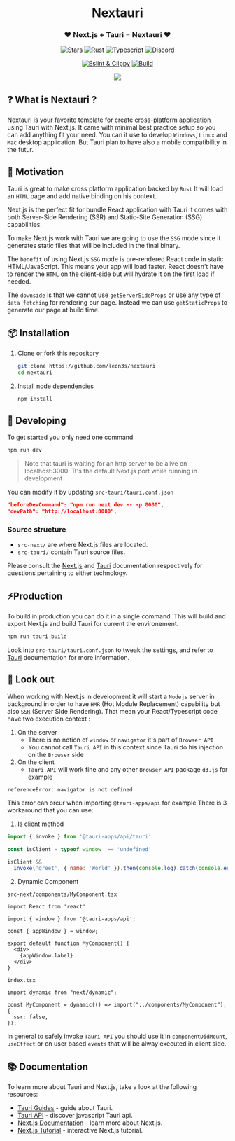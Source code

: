 <div align="center">
  <h1>Nextauri</h1>
  <h3>❤️ Next.js + Tauri = Nextauri ❤️</h3>


<p>

[![Stars](https://img.shields.io/github/stars/leon3s/nextauri?style=social)](https://github.com/leon3s/nextauri)
[![Rust](https://img.shields.io/badge/built_with-Rust-dca282.svg)](https://github.com/leon3s/nextauri)
[![Typescript](https://img.shields.io/badge/built_with-Typescript-3178C6.svg)](https://github.com/leon3s/nextauri)
[![Discord](https://img.shields.io/discord/1011267493114949693?label=chat&logo=discord)](https://discord.gg/WV4Aac8uZg)

</p>

<p>

[![Eslint & Clippy](https://github.com/leon3s/nextauri/actions/workflows/eslint_clippy.yml/badge.svg)](https://github.com/leon3s/nextauri/actions/workflows/eslint_clippy.yml)
[![Build](https://github.com/leon3s/nextauri/actions/workflows/build.yml/badge.svg)](https://github.com/leon3s/nextauri/actions/workflows/build.yml)

<p>

<img src="https://download.next-hat.com/ressources/images/nextauri.png" />

</div>

## ❓ What is Nextauri ?

Nextauri is your favorite template for create cross-platform application using Tauri with Next.js.
It came with minimal best practice setup so you can add anything fit your need.
You can it use to develop `Windows`, `Linux` and `Mac` desktop application.
But Tauri plan to have also a mobile compatibility in the futur.

## 💪 Motivation

Tauri is great to make cross platform application backed by `Rust`
It will load an `HTML` page and add native binding on his context.

Next.js is the perfect fit for bundle React application with Tauri it comes with both Server-Side Rendering (SSR) and Static-Site Generation (SSG) capabilities.

To make Next.js work with Tauri we are going to use the `SSG` mode since it generates static files that will be included in the final binary.

The `benefit` of using Next.js `SSG` mode is pre-rendered React code in static HTML/JavaScript. This means your app will load faster. React doesn't have to render the `HTML` on the client-side but will hydrate it on the first load if needed.

The `downside` is that we cannot use `getServerSideProps` or use any type of `data fetching` for rendering our page.
Instead we can use `getStaticProps` to generate our page at build time.

## 📦 Installation

1.  Clone or fork this repository
    ```sh
    git clone https://github.com/leon3s/nextauri
    cd nextauri
    ```
2.  Install node dependencies
    ```sh
    npm install
    ```

## 🎨 Developing

To get started you only need one command

```sh
npm run dev
```

> Note that tauri is waiting for an http server to be alive on localhost:3000.
> Tt's the default Next.js port while running in development

You can modify it by updating `src-tauri/tauri.conf.json`
```json
"beforeDevCommand": "npm run next dev -- -p 8080",
"devPath": "http://localhost:8080",
```

### Source structure

- `src-next/` are where Next.js files are located.
- `src-tauri/` contain Tauri source files.

Please consult the [Next.js](https://nextjs.org/docs) and [Tauri](https://tauri.app/v1/guides/) documentation
respectively for questions pertaining to either technology.

## ⚡Production

To build in production you can do it in a single command.
This will build and export Next.js and build Tauri for current the environement.

```sh
npm run tauri build
```

Look into `src-tauri/tauri.conf.json` to tweak the settings,
and refer to [Tauri](https://tauri.app/v1/guides/) documentation for more information.


## 👀 Look out

When working with Next.js in development
it will start a `Nodejs` server in background in order to have `HMR` (Hot Module Replacement) capability but also `SSR` (Server Side Rendering).
That mean your React/Typescript code have two execution context :
1.  On the server
    - There is no notion of `window` or `navigator` it's part of `Browser API`
    - You cannot call `Tauri API` in this context since Tauri do his injection on the `Browser` side
2.  On the client
    - `Tauri API` will work fine and any other `Browser API` package `d3.js` for example

```
referenceError: navigator is not defined
```
This error can orcur when importing `@tauri-apps/api` for example
There is 3 workaround that you can use:

1. Is client method

```js
import { invoke } from '@tauri-apps/api/tauri'

const isClient = typeof window !== 'undefined'

isClient &&
  invoke('greet', { name: 'World' }).then(console.log).catch(console.error)
```

2. Dynamic Component

`src-next/components/MyComponent.tsx`
```tsx
import React from 'react'

import { window } from '@tauri-apps/api';

const { appWindow } = window;

export default function MyComponent() {
  <div>
    {appWindow.label}
  </div>
}
```

`index.tsx`
```tsx
import dynamic from "next/dynamic";

const MyComponent = dynamic(() => import("../components/MyComponent"), {
  ssr: false,
});

```

In general to safely invoke `Tauri API` you should use it in `componentDidMount`, `useEffect` or on user based `events` that will be alway executed in client side.

## 📚 Documentation

To learn more about Tauri and Next.js, take a look at the following resources:

- [Tauri Guides](https://tauri.app/v1/guides/) - guide about Tauri.
- [Tauri API](https://tauri.app/v1/api/js) - discover javascript Tauri api.
- [Next.js Documentation](https://nextjs.org/docs) - learn more about Next.js.
- [Next.js Tutorial](https://nextjs.org/learn) - interactive Next.js tutorial.
